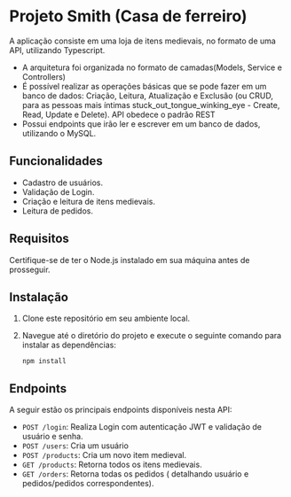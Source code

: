 # Projeto Smith (Casa de ferreiro) 
A aplicação consiste em uma loja de itens medievais, no formato de uma API, utilizando Typescript.

- A arquitetura foi organizada no formato de camadas(Models, Service e Controllers) 
- É possível realizar as operações básicas que se pode fazer em um  banco de dados: Criação, Leitura, Atualização e Exclusão (ou CRUD, para as pessoas mais íntimas stuck_out_tongue_winking_eye - Create, Read, Update e Delete). API obedece o padrão REST
- Possui  endpoints que irão ler e escrever em um banco de dados, utilizando o MySQL.

## Funcionalidades
- Cadastro de usuários.
- Validação de Login.
- Criação e  leitura de itens medievais.
- Leitura de pedidos.


## Requisitos

Certifique-se de ter o Node.js instalado em sua máquina antes de prosseguir.

## Instalação

1. Clone este repositório em seu ambiente local.
2. Navegue até o diretório do projeto e execute o seguinte comando para instalar as dependências:

    ```npm install```

## Endpoints

A seguir estão os principais endpoints disponíveis nesta API:
 - `POST /login`: Realiza Login com autenticação JWT e validação de usuário e senha. 
 - `POST /users`: Cria um usuário
 - `POST /products`: Cria um novo item medieval.
 - `GET /products`: Retorna todos os itens medievais.
 - `GET /orders`: Retorna todas os pedidos ( detalhando usuário e pedidos/pedidos correspondentes).
